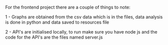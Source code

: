 For the frontend project there are a couple of things to note:

1 - Graphs are obtained from the csv data which is in the files, data analysis is done in python and data saved to resources file

2 - API's are initialised locally, to run make sure you have node js and the code for the API's are the files named server.js

